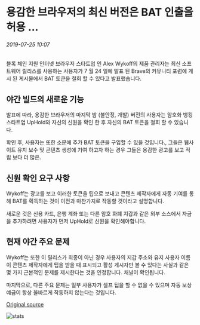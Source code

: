 #  용감한 브라우저의 최신 버전은 BAT 인출을 허용 ...

###### 2019-07-25 10:07

블록 체인 지원 인터넷 브라우저 스타트업 인 Alex Wykoff의 제품 관리자는 최신 소프트웨어 릴리스를 사용하는 사용자가 7 월 24 일에 발표 된 Brave의 커뮤니티 포럼에 게시 된 게시물에서 BAT 토큰을 철회 할 수 있다고 발표했습니다.

## 야간 빌드의 새로운 기능

발표에 따라, 용감한 브라우저의 마지막 밤 (불안정, 개발) 버전의 사용자는 암호화 뱅킹 스타트업 UpHold와 자신의 신원을 확인 한 후 자신의 BAT 토큰을 철회 할 수 있습니다.

확인 후, 사용자는 또한 소문에 추가 BAT 토큰을 구입할 수 있을 것입니다., 그들은 웹사이트 유지 보수 및 콘텐츠 생성에 기여 하고자 하는 경우 그들은 용감한 광고를 보고 적립 보다 더 많은.

## 신원 확인 요구 사항

Wykoff는 광고를 보고 이러한 토큰을 팁으로 보내고 콘텐츠 제작자에게 자동 기여를 통해 BAT를 획득하는 것이 이전과 마찬가지로 작동할 것이라고 설명합니다.

새로운 것은 신용 카드, 은행 계좌 또는 다른 암호 화폐 지갑과 같은 외부 소스에서 자금을 추가하려면 사용자가 먼저 UpHold로 신원을 확인해야합니다.

## 현재 야간 주요 문제

Wykoff는 또한 이 릴리스가 최종이 아닌 경우 사용자의 지갑 주소와 유지 사용자 이름이 콘텐츠 제작자에게 팁을 받을 때 표시되고 활성 게시자만 볼 수 있다는 사실과 같은 몇 가지 근본적인 문제를 제시한다는 것을 인정합니다. 채널이 확인됩니다.

마지막으로, 다른 주요 문제는 일부 사용자가 셀프 팁을 할 수 없을 수 있으며 자동 보상 예금이 항상 올바르게 작동하지 않는다는 것입니다.

[Original source](https://cointelegraph.com/news/latest-version-of-brave-browser-allows-for-bat-withdrawals)

![stats](https://c.statcounter.com/11760860/0/a89fa40b/1/ "stats")
